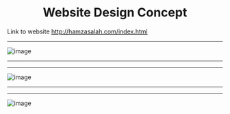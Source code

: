 # <div align="center"> Website Design Concept </div> 
Link to website http://hamzasalah.com/index.html
___
![image](https://user-images.githubusercontent.com/74623220/112636364-fa97c680-8e0a-11eb-97b6-226aad7c6ec0.png)
___
___
![image](https://user-images.githubusercontent.com/74623220/112636431-1307e100-8e0b-11eb-85d3-a71fb502023c.png)
___
___
![image](https://user-images.githubusercontent.com/74623220/112636472-20bd6680-8e0b-11eb-88c6-940d8748a50b.png)

